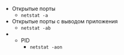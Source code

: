 - Открытые порты
	- `netstat -a`
- Открытые порты с выводом приложения
	- `netstat -ab`
- + PID
	- `netstat -aon`